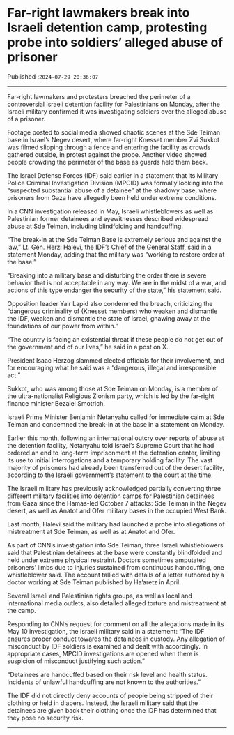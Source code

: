 # Far-right lawmakers break into Israeli detention camp, protesting probe into soldiers’ alleged abuse of prisoner

Published :`2024-07-29 20:36:07`

---

Far-right lawmakers and protesters breached the perimeter of a controversial Israeli detention facility for Palestinians on Monday, after the Israeli military confirmed it was investigating soldiers over the alleged abuse of a prisoner.

Footage posted to social media showed chaotic scenes at the Sde Teiman base in Israel’s Negev desert, where far-right Knesset member Zvi Sukkot was filmed slipping through a fence and entering the facility as crowds gathered outside, in protest against the probe. Another video showed people crowding the perimeter of the base as guards held them back.

The Israel Defense Forces (IDF) said earlier in a statement that its Military Police Criminal Investigation Division (MPCID) was formally looking into the “suspected substantial abuse of a detainee” at the shadowy base, where prisoners from Gaza have allegedly been held under extreme conditions.

In a CNN investigation released in May, Israeli whistleblowers as well as Palestinian former detainees and eyewitnesses described widespread abuse at Sde Teiman, including blindfolding and handcuffing.

“The break-in at the Sde Teiman Base is extremely serious and against the law,” Lt. Gen. Herzi Halevi, the IDF’s Chief of the General Staff, said in a statement Monday, adding that the military was “working to restore order at the base.”

“Breaking into a military base and disturbing the order there is severe behavior that is not acceptable in any way. We are in the midst of a war, and actions of this type endanger the security of the state,” his statement said.

Opposition leader Yair Lapid also condemned the breach, criticizing the “dangerous criminality of (Knesset members) who weaken and dismantle the IDF, weaken and dismantle the state of Israel, gnawing away at the foundations of our power from within.”

“The country is facing an existential threat if these people do not get out of the government and of our lives,” he said  in a post on X.

President Isaac Herzog slammed elected officials for their involvement, and for encouraging what he said was a “dangerous, illegal and irresponsible act.”

Sukkot, who was among those at Sde Teiman on Monday, is a member of the ultra-nationalist Religious Zionism party, which is led by the far-right finance minister Bezalel Smotrich.

Israeli Prime Minister Benjamin Netanyahu called for immediate calm at Sde Teiman and condemned the break-in at the base in a statement on Monday.

Earlier this month, following an international outcry over reports of abuse at the detention facility, Netanyahu told Israel’s Supreme Court that he had ordered an end to long-term imprisonment at the detention center, limiting its use to initial interrogations and a temporary holding facility. The vast majority of prisoners had already been transferred out of the desert facility, according to the Israeli government’s statement to the court at the time.

The Israeli military has previously acknowledged partially converting three different military facilities into detention camps for Palestinian detainees from Gaza since the Hamas-led October 7 attacks: Sde Teiman in the Negev desert, as well as Anatot and Ofer military bases in the occupied West Bank.

Last month, Halevi said the military had launched a probe into allegations of mistreatment at Sde Teiman, as well as at Anatot and Ofer.

As part of CNN’s investigation into Sde Teiman, three Israeli whistleblowers said that Palestinian detainees at the base were constantly blindfolded and held under extreme physical restraint. Doctors sometimes amputated prisoners’ limbs due to injuries sustained from continuous handcuffing, one whistleblower said. The account tallied with details of a letter authored by a doctor working at Sde Teiman published by Ha’aretz in April.

Several Israeli and Palestinian rights groups, as well as local and international media outlets, also detailed alleged torture and mistreatment at the camp.

Responding to CNN’s request for comment on all the allegations made in its May 10 investigation, the Israeli military said in a statement: “The IDF ensures proper conduct towards the detainees in custody. Any allegation of misconduct by IDF soldiers is examined and dealt with accordingly. In appropriate cases, MPCID investigations are opened when there is suspicion of misconduct justifying such action.”

“Detainees are handcuffed based on their risk level and health status. Incidents of unlawful handcuffing are not known to the authorities.”

The IDF did not directly deny accounts of people being stripped of their clothing or held in diapers. Instead, the Israeli military said that the detainees are given back their clothing once the IDF has determined that they pose no security risk.

---

